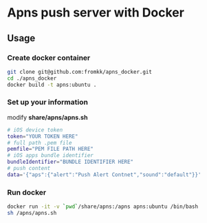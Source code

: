 # Apns push server with Docker

## Usage

### Create docker container

```bash
git clone git@github.com:fromkk/apns_docker.git
cd ./apns_docker
docker build -t apns:ubuntu .
```

### Set up your information

modify **share/apns/apns.sh**

```bash
# iOS device token
token="YOUR TOKEN HERE"
# full path .pem file
pemfile="PEM FILE PATH HERE"
# iOS apps bundle identifier
bundleIdentifier="BUNDLE IDENTIFIER HERE"
# push content
data='{"aps":{"alert":"Push Alert Contnet","sound":"default"}}'
```

### Run docker

```bash
docker run -it -v `pwd`/share/apns:/apns apns:ubuntu /bin/bash
sh /apns/apns.sh
```
